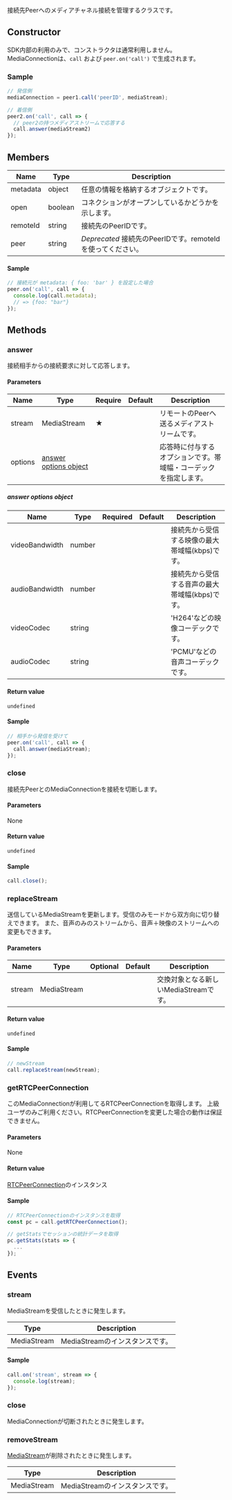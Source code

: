 接続先Peerへのメディアチャネル接続を管理するクラスです。

## Constructor

SDK内部の利用のみで、コンストラクタは通常利用しません。 
MediaConnectionは、`call` および `peer.on('call')` で生成されます。

### Sample

```js
// 発信側
mediaConnection = peer1.call('peerID', mediaStream);

// 着信側
peer2.on('call', call => {
  // peer2の持つメディアストリームで応答する
  call.answer(mediaStream2)
});
```

## Members

|Name|Type|Description|
|----|----|----|
|metadata|object|任意の情報を格納するオブジェクトです。|
|open|boolean|コネクションがオープンしているかどうかを示します。|
|remoteId|string|接続先のPeerIDです。|
|peer|string|*Deprecated* 接続先のPeerIDです。remoteIdを使ってください。|

#### Sample

```js
// 接続元が metadata: { foo: 'bar' } を設定した場合
peer.on('call', call => {
  console.log(call.metadata);
  // => {foo: "bar"}
});
```

## Methods

### answer

接続相手からの接続要求に対して応答します。

#### Parameters

| Name | Type | Require | Default | Description |
| --- | --- | --- | --- | --- |
| stream | MediaStream | ★ | | リモートのPeerへ送るメディアストリームです。|
| options | [answer options object](#answer-options-object) | | |応答時に付与するオプションです。帯域幅・コーデックを指定します。 |

##### answer options object

| Name | Type | Required | Default | Description |
| --- | --- | --- | --- | --- |
| videoBandwidth | number | | | 接続先から受信する映像の最大帯域幅(kbps)です。 |
| audioBandwidth | number | | | 接続先から受信する音声の最大帯域幅(kbps)です。 |
| videoCodec | string | | | 'H264'などの映像コーデックです。 |
| audioCodec | string | | | 'PCMU'などの音声コーデックです。 |

#### Return value 

`undefined`

#### Sample

```js
// 相手から発信を受けて
peer.on('call', call => {
  call.answer(mediaStream);
});
```

### close

接続先PeerとのMediaConnectionを接続を切断します。

#### Parameters

None

#### Return value 

`undefined`

#### Sample

```js
call.close();
```

### replaceStream

送信しているMediaStreamを更新します。受信のみモードから双方向に切り替えできます。
また、音声のみのストリームから、音声＋映像のストリームへの変更もできます。

#### Parameters

| Name | Type | Optional | Default | Description |
| --- | --- | --- | --- | --- |
| stream | MediaStream | | | 交換対象となる新しいMediaStreamです。 |

#### Return value 

`undefined`

#### Sample

```js
// newStream
call.replaceStream(newStream);
```

### getRTCPeerConnection

このMediaConnectionが利用してるRTCPeerConnectionを取得します。
上級ユーザのみご利用ください。RTCPeerConnectionを変更した場合の動作は保証できません。

#### Parameters

None

#### Return value 

[RTCPeerConnection](https://developer.mozilla.org/en-US/docs/Web/API/RTCPeerConnection)のインスタンス

#### Sample

```js
// RTCPeerConnectionのインスタンスを取得
const pc = call.getRTCPeerConnection();

// getStatsでセッションの統計データを取得
pc.getStats(stats => {
  ...
});
```

## Events

### stream 

MediaStreamを受信したときに発生します。

|Type|Description|
|----|----|
|MediaStream|MediaStreamのインスタンスです。|

#### Sample

```js
call.on('stream', stream => {
  console.log(stream);
});
```

### close

MediaConnectionが切断されたときに発生します。

### removeStream

[MediaStream](https://developer.mozilla.org/en-US/docs/Web/API/MediaStream)が削除されたときに発生します。

|Type|Description|
|----|----|
|MediaStream|MediaStreamのインスタンスです。|


